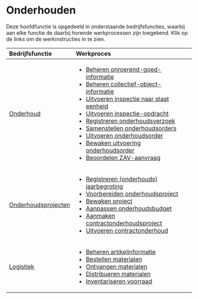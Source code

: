 # Onderhouden

Deze hoofdfunctie is opgedeeld in onderstaande bedrijfsfuncties, waarbij aan elke functie de daarbij horende werkprocessen zijn toegekend. Klik op de links om de werkinstructies in te zien.

Bedrijfsfunctie | Werkproces
:--- | :---
[Onderhoud](onderhoud/) | <ul><li>[Beheren onroerend-goed-informatie](onderhoud/beheren-onroerend-goed-informatie/)</li><li>[Beheren collectief-object-informatie](onderhoud/beheren-collectief-object-informatie/)</li><li>[Uitvoeren inspectie naar staat eenheid](onderhoud/uitvoeren-inspectie-naar-staat-eenheid/)</li><li>[Uitvoeren inspectie-opdracht](onderhoud/uitvoeren-inspectie-opdracht/)</li><li>[Registreren onderhoudsverzoek](onderhoud/registreren-onderhoudsverzoek/)</li><li>[Samenstellen onderhoudsorders](onderhoud/samenstellen-onderhoudsorders/)</li><li>[Uitvoeren onderhoudsorder](onderhoud/Uitvoeren-onderhoudsorder/)</li><li>[Bewaken uitvoering onderhoudsorder](onderhoud/bewaken-uitvoering-onderhoudsorder/)</li><li>[Beoordelen ZAV-aanvraag](onderhoud/beoordelen-zav-aanvraag/)</li></ul>
[Onderhoudsprojecten](onderhoudsprojecten/) | <ul><li>[Registreren (onderhouds) jaarbegroting](registreren-(onderhouds)-jaarbegroting/)</li><li>[Voorbereiden onderhoudsproject](voorbereiden-onderhoudsproject/)</li><li>[Bewaken project](logistiek/bewaken-project/)</li><li>[Aanpassen onderhoudsbudget](logistiek/aanpassen-onderhoudsbudget/)</li><li>[Aanmaken contractonderhoudsproject](logistiek/aanmaken-contractonderhoudsproject/)</li><li>[Uitvoeren contractonderhoud](logistiek/uitvoeren-contractonderhoud/)</li></ul>
[Logistiek](logistiek/) | <ul><li>[Beheren artikelinformatie](logistiek/beheren-artikelinformatie/)</li><li>[Bestellen materialen](logistiek/bestellen-materialen/)</li><li>[Ontvangen materialen](logistiek/ontvangen-materialen/)</li><li>[Distribueren materialen](logistiek/distribueren-materialen/)</li><li>[Inventariseren voorraad](logistiek/inventariseren-voorraad/)</li></ul>

